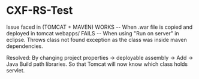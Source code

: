 # CXF-RS-Test

Issue faced in (TOMCAT + MAVEN)
WORKS -- When .war file is copied and deployed in tomcat webapps/
FAILS -- When using "Run on server" in eclipse. Throws class not found exception as the class was inside maven dependencies.

Resolved:
By changing project properties -> deployable assembly -> Add -> Java Build path libraries. So that Tomcat will now know which class holds servlet.
